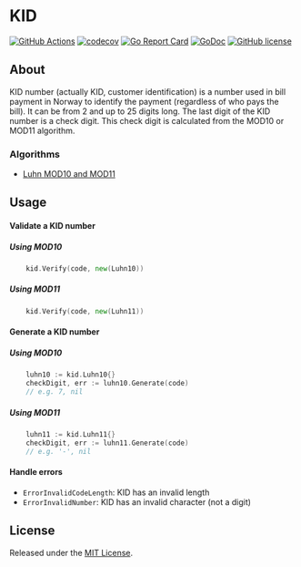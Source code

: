 # KID

[![GitHub Actions](https://github.com/limoli/kid/workflows/CI/badge.svg?branch=master)](https://github.com/osamingo/checkdigit/actions?query=workflow%3ACI+branch%3Amaster)
[![codecov](https://codecov.io/gh/limoli/kid/branch/master/graph/badge.svg)](https://codecov.io/gh/osamingo/checkdigit)
[![Go Report Card](https://goreportcard.com/badge/limoli/kid)](https://goreportcard.com/report/osamingo/checkdigit)
[![GoDoc](https://godoc.org/github.com/limoli/kid?status.svg)](https://godoc.org/github.com/osamingo/checkdigit)
[![GitHub license](https://img.shields.io/badge/license-MIT-blue.svg)](https://raw.githubusercontent.com/limoli/kid/master/LICENSE)

## About

KID number (actually KID, customer identification) is a number used in bill payment in Norway to identify the payment 
(regardless of who pays the bill). It can be from 2 and up to 25 digits long. The last digit of the KID number is a 
check digit. This check digit is calculated from the MOD10 or MOD11 algorithm.

### Algorithms

- [Luhn MOD10 and MOD11](https://en.wikipedia.org/wiki/Luhn_algorithm)

## Usage

#### Validate a KID number
##### Using MOD10
```go
    kid.Verify(code, new(Luhn10))
```

##### Using MOD11
```go
    kid.Verify(code, new(Luhn11))
```

#### Generate a KID number
##### Using MOD10
```go
    luhn10 := kid.Luhn10{}
    checkDigit, err := luhn10.Generate(code)
    // e.g. 7, nil
```

##### Using MOD11
```go
    luhn11 := kid.Luhn11{}
    checkDigit, err := luhn11.Generate(code)
    // e.g. '-', nil
```

#### Handle errors

- `ErrorInvalidCodeLength`: KID has an invalid length  
- `ErrorInvalidNumber`: KID has an invalid character (not a digit)

## License

Released under the [MIT License](https://github.com/limoli/kid/blob/master/LICENSE).